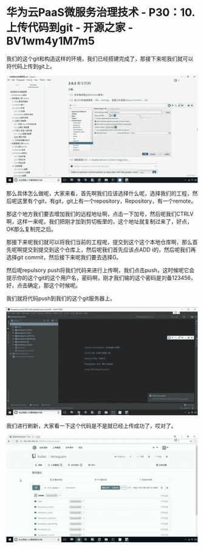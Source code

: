 # 华为云PaaS微服务治理技术 - P30：10.上传代码到git - 开源之家 - BV1wm4y1M7m5

我们的这个git和构造这样的环境，我们已经搭建完成了，那接下来呢我们就可以将代码上传到git上。

![](img/22f437663f9b485d0df605a30645e8b4_1.png)

那么具体怎么做呢，大家来看，首先啊我们应该选择什么呢，选择我们的工程，然后呢这里有个git，有git，git上有一个repository，Repository，有一个remote。

那这个地方我们要去增加我们的远程地址啊，点击一下加号，然后呢我们CTRLV啊，这样一来呢，我们把刚才加到剪切板里的，这个地址就复制过来了，好点，OK那么复制完之后。

那接下来呢我们就可以将我们当前的工程呢，提交到这个这个本地仓库啊，那么首先呢啊提交到提交到这个仓库上，然后呢我们首先应该点ADD i的，然后呢我们再选择git commit，然后接下来呢我们要去选择G。

然后呢repulsory push将我们代码来进行上传啊，我们点击push，这时候呢它会提示你的这个git的这个用户名，密码啊，刚才我们输的这个密码是刘备123456，好，点击确定，那这个时候呢。

我们就将代码push到我们的这个git服务器上。

![](img/22f437663f9b485d0df605a30645e8b4_3.png)

我们进行刷新，大家看一下这个代码是不是就已经上传成功了，哎对了。

![](img/22f437663f9b485d0df605a30645e8b4_5.png)